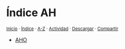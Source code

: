# Índice AH
<sup>[Inicio](../../../index.md) · [Índice](../../../contenido/a/index-a.md) · [A-Z](../../../indices/alfabetico.md) · [Actividad](../../../indices/actividad.md) · <a href="../../../contenido/a/h/index-ah.html" download="jucardus-index-ah.html">Descargar</a> · [Compartir](https://x.com/intent/tweet?text=%C3%8Dndice%20alfab%C3%A9tico%20AH%2C%20en%20Jucardus.%0A%E2%86%92%20https%3A%2F%2Fjucardus.github.io%2Fcontenido%2Fa%2Fh%2Findex-ah.html%0A%0A%23indcs_jucardus%0A%40jucardus)</sup>

* [AHO](../../../contenido/a/h/o/index-aho.md)
